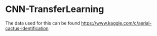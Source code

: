 # CNN-TransferLearning

The data used for this can be found https://www.kaggle.com/c/aerial-cactus-identification
